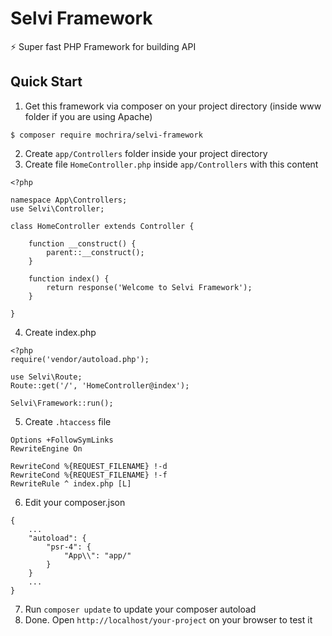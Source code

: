 # Selvi Framework
⚡ Super fast PHP Framework for building API

## Quick Start

1. Get this framework via composer on your project directory (inside www folder if you are using Apache)

```
$ composer require mochrira/selvi-framework
```

2. Create `app/Controllers` folder inside your project directory
3. Create file `HomeController.php` inside `app/Controllers` with this content

```
<?php 

namespace App\Controllers;
use Selvi\Controller;

class HomeController extends Controller {

    function __construct() {
        parent::__construct();
    }

    function index() {
        return response('Welcome to Selvi Framework');
    }

}

```

4. Create index.php

```
<?php 
require('vendor/autoload.php');

use Selvi\Route;
Route::get('/', 'HomeController@index');

Selvi\Framework::run();
```

5. Create `.htaccess` file

```
Options +FollowSymLinks
RewriteEngine On

RewriteCond %{REQUEST_FILENAME} !-d
RewriteCond %{REQUEST_FILENAME} !-f
RewriteRule ^ index.php [L]
```


6. Edit your composer.json

```
{
    ...
    "autoload": {
        "psr-4": {
            "App\\": "app/"
        }
    }
    ...
}
```

7. Run `composer update` to update your composer autoload
8. Done. Open `http://localhost/your-project` on your browser to test it
